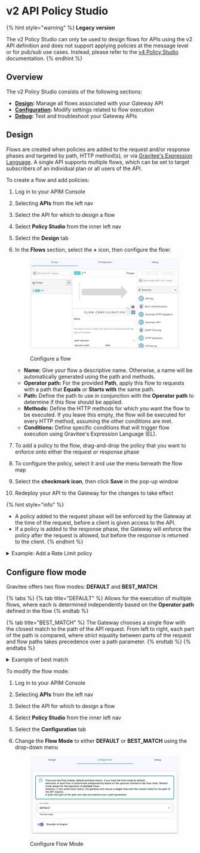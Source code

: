 # v2 API Policy Studio

{% hint style="warning" %}
**Legacy version**

The v2 Policy Studio can only be used to design flows for APIs using the v2 API definition and does not support applying policies at the message level or for pub/sub use cases. Instead, please refer to the [v4 Policy Studio](4.9-v4-api-policy-studio.md) documentation.
{% endhint %}

## Overview

The v2 Policy Studio consists of the following sections:

* [**Design**](v2-api-policy-studio.md#design)**:** Manage all flows associated with your Gateway API
* [**Configuration**](v2-api-policy-studio.md#configure-flow-mode)**:** Modify settings related to flow execution
* [**Debug**](v2-api-policy-studio.md#debug-mode)**:** Test and troubleshoot your Gateway APIs

## Design

Flows are created when policies are added to the request and/or response phases and targeted by path, HTTP method(s), or via [Gravitee's Expression Language](../../gravitee-expression-language.md). A single API supports multiple flows, which can be set to target subscribers of an individual plan or all users of the API.&#x20;

To create a flow and add policies:

1. Log in to your APIM Console
2. Selecting **APIs** from the left nav
3. Select the API for which to design a flow
4. Select **Policy Studio** from the inner left nav
5. Select the **Design** tab
6.  In the **Flows** section, select the **+** icon, then configure the flow:&#x20;

    <figure><img src="../../.gitbook/assets/v2 design.png" alt=""><figcaption><p>Configure a flow</p></figcaption></figure>

    * **Name:** Give your flow a descriptive name. Otherwise, a name will be automatically generated using the path and methods.
    * **Operator path:** For the provided **Path**, apply this flow to requests with a path that **Equals** or **Starts with** the same path.
    * **Path:** Define the path to use in conjunction with the **Operator path** to determine if this flow should be applied.
    * **Methods:** Define the HTTP methods for which you want the flow to be executed. If you leave this empty, the flow will be executed for every HTTP method, assuming the other conditions are met.
    * **Conditions:** Define specific conditions that will trigger flow execution using Gravitee's Expression Language (EL).
7. To add a policy to the flow, drag-and-drop the policy that you want to enforce onto either the request or response phase
8. To configure the policy, select it and use the menu beneath the flow map
9. Select the **checkmark icon**, then click **Save** in the pop-up window&#x20;
10. Redeploy your API to the Gateway for the changes to take effect

{% hint style="info" %}
* A policy added to the request phase will be enforced by the Gateway at the time of the request, before a client is given access to the API.&#x20;
* If a policy is added to the response phase, the Gateway will enforce the policy after the request is allowed, but before the response is returned to the client.
{% endhint %}

<details>

<summary>Example: Add a Rate Limit policy</summary>

Limit the number of requests that a client can make using the HTTP GET method to five per second:

1. Create a new flow via the steps above
2. Configure the flow to execute only on the HTTP GET method
3. From the policy menu, drag-and-drop the Rate Limit policy onto the request phase
4. Give the rate limit a description
5. Add conditions using the Gravitee EL
6. Enable or disable non-strict mode and rate limit response headers in the HTTP response
7. Define a Key that will be used to identify consumers against whom the Rate Limit policy should be enforced. If this is left blank, the rate limit will be applied to any consumer that has subscribed to the API's plan.
8. Set the max requests (static) to 5, the time duration to 1, and the time unit to SECONDS
9. Select the checkmark icon and click **Save**
10. Redeploy your API

</details>

## Configure flow mode

Gravitee offers two flow modes: **DEFAULT** and **BEST\_MATCH**.

{% tabs %}
{% tab title="DEFAULT" %}
Allows for the execution of multiple flows, where each is determined independently based on the **Operator path** defined in the flow
{% endtab %}

{% tab title="BEST_MATCH" %}
The Gateway chooses a single flow with the closest match to the path of the API request. From left to right, each part of the path is compared, where strict equality between parts of the request and flow paths takes precedence over a path parameter.
{% endtab %}
{% endtabs %}

<details>

<summary>Example of best match</summary>

Consider the flows `/test/:id` and `/test/subtest`:

* If the request is `/test/55`, the resulting flow will be `/test/:id`
* If the request is `/test/subtest`, the resulting flow will be `/test/subtest`

</details>

To modify the flow mode:

1. Log in to your APIM Console
2. Selecting **APIs** from the left nav
3. Select the API for which to design a flow
4. Select **Policy Studio** from the inner left nav
5. Select the **Configuration** tab&#x20;
6.  Change the **Flow Mode** to either **DEFAULT** or **BEST\_MATCH** using the drop-down menu&#x20;

    <figure><img src="../../.gitbook/assets/v2 PS configuration.png" alt=""><figcaption><p>Configure Flow Mode</p></figcaption></figure>

